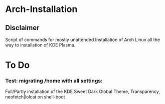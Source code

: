 # Arch-Installation
## Disclaimer
Script of commands for mostly unattended Installation of Arch Linux all the way to installation of KDE Plasma.
# To Do
 
### Test: migrating /home with all settings:
  Full/Partly installation of the KDE Sweet Dark Global Theme, 
  Transparency, 
  neofetch|lolcat on shell-boot
